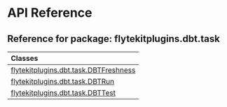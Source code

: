 # API Reference

## Reference for package: flytekitplugins.dbt.task

| Classes  |
| :------------- |
| [flytekitplugins.dbt.task.DBTFreshness](flytekitplugins_dbt_task_dbtfreshness) |
| [flytekitplugins.dbt.task.DBTRun](flytekitplugins_dbt_task_dbtrun) |
| [flytekitplugins.dbt.task.DBTTest](flytekitplugins_dbt_task_dbttest) |
